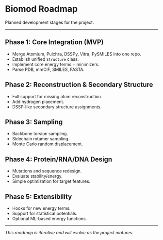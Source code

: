 # Biomod Roadmap

Planned development stages for the project.  

---

## Phase 1: Core Integration (MVP)
- Merge Atomium, Pulchra, DSSPy, Vitra, PySMILES into one repo.  
- Establish unified `Structure` class.  
- Implement core energy terms + minimizers.  
- Parse PDB, mmCIF, SMILES, FASTA.  

## Phase 2: Reconstruction & Secondary Structure
- Full support for missing atom reconstruction.  
- Add hydrogen placement.  
- DSSP-like secondary structure assignments.  

## Phase 3: Sampling
- Backbone torsion sampling.  
- Sidechain rotamer sampling.  
- Monte Carlo random displacement.  

## Phase 4: Protein/RNA/DNA Design
- Mutations and sequence redesign.  
- Evaluate stability/energy.  
- Simple optimization for target features.  

## Phase 5: Extensibility
- Hooks for new energy terms.  
- Support for statistical potentials.  
- Optional ML-based energy functions.  

---

*This roadmap is iterative and will evolve as the project matures.*

